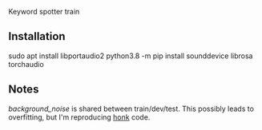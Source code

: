 Keyword spotter train

## Installation
sudo apt install libportaudio2
python3.8 -m pip install sounddevice librosa torchaudio

## Notes
_background_noise_ is shared between train/dev/test. This possibly leads to overfitting, but I'm reproducing [honk](https://github.com/castorini/honk/blob/master/utils/model.py#L339) code.
